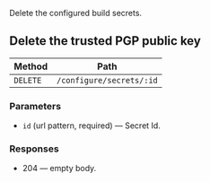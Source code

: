 Delete the configured build secrets.

## Delete the trusted PGP public key


| Method | Path |
|--------|------|
| `DELETE` | `/configure/secrets/:id` |

### Parameters

* `id` (url pattern, required) — Secret Id.

### Responses

* 204 — empty body.
